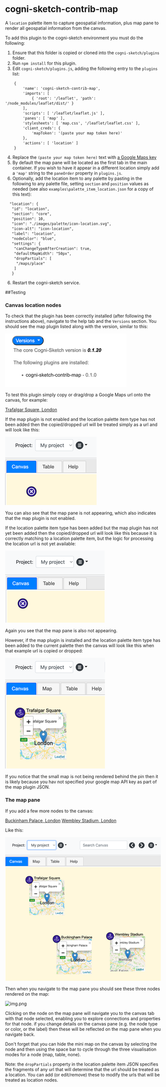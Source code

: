 # cogni-sketch-contrib-map
A `location` palette item to capture geospatial information, plus map pane to render all
geospatial information from the canvas.

To add this plugin to the cogni-sketch environment you must do the following:
1. Ensure that this folder is copied or cloned into the `cogni-sketch/plugins` folder.
2. Run `npm install` for this plugin.
3. Edit `cogni-sketch/plugins.js`, adding the following entry to the `plugins` list:
```
    {
        'name': 'cogni-sketch-contrib-map',
        'imports': [
            { 'root': '/leaflet', 'path': '/node_modules/leaflet/dist/' }
        ],
        'scripts': [ '/leaflet/leaflet.js' ],
        'panes': [ 'map' ],
        'stylesheets': [ 'map.css', '/leaflet/leaflet.css' ],
        'client_creds': {
            'mapToken': '(paste your map token here)'
        },
        'actions': [ 'location' ]
    }
```    
4. Replace the `(paste your map token here)` text with
   [a Google Maps key](https://developers.google.com/maps/documentation/javascript/get-api-key)
5. By default the map pane will be located as the first tab in the main container.  If you wish
   to have it appear in a different location simply add a `'map'` string to the `paneOrder`
   property in `plugins.js`.
6. Optionally, add the location item to any palette by pasting in the following to any palette file, setting `section` and `position` values as needed (see also `examples\palette_item_location.json` for a copy of this text):
```
  "location": {
   "id": "location",
   "section": "core",
   "position": 10,
   "icon": "./images/palette/icon-location.svg",
   "icon-alt": "icon-location",
   "label": "location",
   "nodeColor": "blue",
   "settings": {
    "canChangeTypeAfterCreation": true,
    "defaultMapWidth": "50px",
    "dropPartials": [
     "/maps/place"
    ]
   }
```
6. Restart the cogni-sketch service.

##Testing

### Canvas location nodes
To check that the plugin has been correctly installed (after following the instructions above),
navigate to the help tab and the `Versions` section.  You should see the map plugin listed
along with the version, similar to this:

![./doc_images/help_versions.png](./doc_images/help_versions.png)

To test this plugin simply copy or drag/drop a Google Maps url onto the canvas, for example:

[Trafalgar Square, London](https://www.google.co.uk/maps/place/Trafalgar+Square/@51.5080917,-0.1291379,18z/data=!3m1!4b1!4m6!3m5!1s0x487604ce3941eb1f:0x1a5342fdf089c627!8m2!3d51.508039!4d-0.128069!16zL20vMGdzeHc)

If the map plugin is not enabled and the location palette item type has not been added then the
copied/dropped url will be treated simply as a url and will look like this:

![./doc_images/plugin_not_installed.png](./doc_images/plugin_not_installed.png)

You can also see that the map pane is not appearing, which also indicates that the map plugin
is not enabled.

If the location palette item type has been added but the map plugin has not yet been added then
the copied/dropped url will look like this because it is correctly matching to a location
palette item, but the logic for processing the location url is not yet available:

![./doc_images/palette_item_only.png](./doc_images/palette_item_only.png)

Again you see that the map pane is also not appearing.

However, if the map plugin is installed and the location palette item type has been added to the
current palette then the canvas will look like this when that example url is copied or dropped:

![./doc_images/plugin_installed.png](./doc_images/plugin_installed.png)

If you notice that the small map is not being rendered behind the pin then it is likely because
you hav not specified your google map API key as part of the map plugin JSON.

### The map pane
If you add a few more nodes to the canvas:

[Buckinham Palace, London](https://www.google.co.uk/maps/place/Buckingham+Palace/@51.5013673,-0.1440787,17z/data=!3m2!4b1!5s0x487605276d38fb6b:0xe1c60228d7946675!4m6!3m5!1s0x48760520cd5b5eb5:0xa26abf514d902a7!8m2!3d51.501364!4d-0.14189!16zL20vMDE5OGc)
[Wembley Stadium, London](https://www.google.co.uk/maps/place/Wembley+Stadium/@51.556028,-0.2818064,17z/data=!3m2!4b1!5s0x48761181d3a805e3:0x9d43d00915aa8b10!4m6!3m5!1s0x48761181d57a876d:0xa64f9f185de8e097!8m2!3d51.5560247!4d-0.2796177!16s%2Fm%2F027pds6)

Like this:

![./doc_images/london_nodes.png](./doc_images/london_nodes.png)

Then when you navigate to the map pane you should see these three nodes rendered on the map:

![img.png](london_map.png)

Clicking on the node on the map pane will navigate you to the canvas tab with that node selected,
enabling you to explore connections and properties for that node.  if you change details on the
canvas pane (e.g. the node type or color, or the label) then these will be reflected on the map
pane when you navigate back.

Don't forget that you can hide the mini map on the canvas by selecting the node and then using
the space bar to cycle through the three visualisation modes for a node (map, table, none).

Note: the `dropPartials` property in the location palette item JSON specifies the fragments of
any url that will determine that the url should be treated as a location.  You can add (or
edit/remove) these to modify the urls that will be treated as location nodes.
